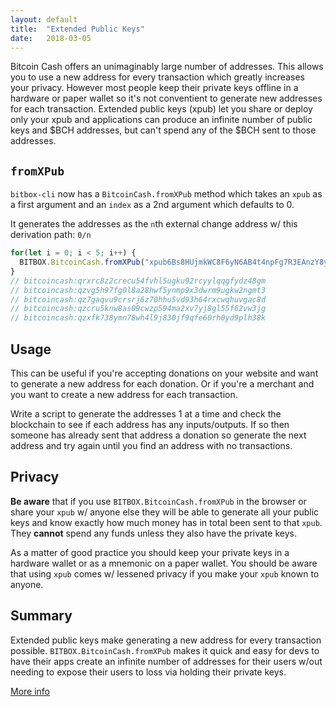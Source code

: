 ```yaml
---
layout: default
title:  "Extended Public Keys"
date:   2018-03-05
---
```


Bitcoin Cash offers an unimaginably large number of addresses. This allows you to use a new address for every transaction which greatly increases your privacy. However most people keep their private keys offline in a hardware or paper wallet so it's not conventient to generate new addresses for each transaction. Extended public keys (xpub) let you share or deploy only your xpub and applications can produce an infinite number of public keys and $BCH addresses, but can't spend any of the $BCH sent to those addresses.

## `fromXPub`

`bitbox-cli` now has a `BitcoinCash.fromXPub` method which takes an `xpub` as a first argument and an `index` as a 2nd argument which defaults to 0.

It generates the addresses as the `n`th external change address  w/ this derivation path: `0/n`

```js
for(let i = 0; i < 5; i++) {
  BITBOX.BitcoinCash.fromXPub("xpub6Bs8HUjmkWC8F6yN6AB4t4npFg7R3EAnzY8yZKRMEiLdTr1PNFwhVSWSaUSkNs43pehV4dNvaQqUAUmAWQXATDQNb1S9EhH515BjyRz5ZNE", i)
}
// bitcoincash:qrxrc8z2crecu54fvhl5ugku92rcyylqqgfydz48gm
// bitcoincash:qzvg5h97fg0l8a28hwf5ynmp9x3dwrm9ugkw2ngmt3
// bitcoincash:qz7gaqvu9crsrj6z70hhu5vd93h64rxcwqhuvgac8d
// bitcoincash:qzcru5knw8as09cwzp594ma2xv7yj8gl55f62vw3jg
// bitcoincash:qzxfk738ymn78wh4l9j830jf9qfe60rh0yd9plh38k
```

## Usage

This can be useful if you're accepting donations on your website and want to generate a new address for each donation. Or if you're a merchant and you want to create a new address for each transaction.

Write a script to generate the addresses 1 at a time and check the blockchain to see if each address has any inputs/outputs. If so then someone has already sent that address a donation so generate the next address and try again until you find an address with no transactions.

## Privacy

**Be aware** that if you use `BITBOX.BitcoinCash.fromXPub` in the browser or share your `xpub` w/ anyone else they will be able to generate all your public keys and know exactly how much money has in total been sent to that `xpub`. They **cannot** spend any funds unless they also have the private keys.

As a matter of good practice you should keep your private keys in a hardware wallet or as a mnemonic on a paper wallet. You should be aware that using `xpub` comes w/ lessened privacy if you make your `xpub` known to anyone.

## Summary

Extended public keys make generating a new address for every transaction possible. `BITBOX.BitcoinCash.fromXPub` makes it quick and easy for devs to have their apps create an infinite number of addresses for their users w/out needing to expose their users to loss via holding their private keys.

[More info](https://www.bitbox.earth)
